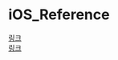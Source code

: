 # iOS_Reference



[링크](iOS_Reference/iOS_Framework_Project/iOS_SDK_Build.md)  
[링크](iOS_Framework_Project/iOS_SDK_Build.md)


